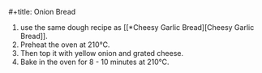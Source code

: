 #+title: Onion Bread

1. use the same dough recipe as [[*Cheesy Garlic Bread][Cheesy Garlic Bread]].
2. Preheat the oven at 210℃.
3. Then top it with yellow onion and grated cheese.
4. Bake in the oven for 8 - 10 minutes at 210℃.
